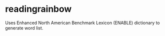 # readingrainbow

Uses Enhanced North American Benchmark Lexicon (ENABLE) dictionary to generate word list.
